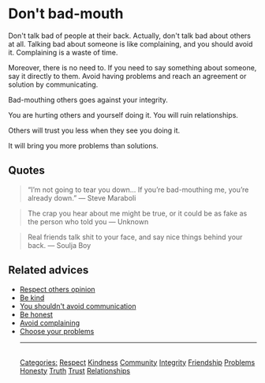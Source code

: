 # Don't bad-mouth

Don't talk bad of people at their back. Actually, don't talk bad about others at all. Talking bad about someone is like complaining, and you should avoid it. Complaining is a waste of time.

Moreover, there is no need to. If you need to say something about someone, say it directly to them. Avoid having problems and reach an agreement or solution by communicating.

Bad-mouthing others goes against your integrity.

You are hurting others and yourself doing it. You will ruin relationships.

Others will trust you less when they see you doing it.

It will bring you more problems than solutions.

## Quotes

> “I’m not going to tear you down… If you’re bad-mouthing me, you’re already down.” ― Steve Maraboli

> The crap you hear about me might be true, or it could be as fake as the person who told you ― Unknown

> Real friends talk shit to your face, and say nice things behind your back. ― Soulja Boy

## Related advices

- [Respect others opinion](../Respect%20others%20opinion/index.md)
- [Be kind](../Be%20kind/index.md)
- [You shouldn't avoid communication](../You%20shouldn't%20avoid%20communication/index.md)
- [Be honest](../Be%20honest/index.md)
- [Avoid complaining](../Avoid%20complaining/index.md)
- [Choose your problems](../Choose%20your%20problems/index.md)<hr/><br/>[Categories:](../Categories/index.md) [Respect](../Categories/Respect.md) [Kindness](../Categories/Kindness.md) [Community](../Categories/Community.md) [Integrity](../Categories/Integrity.md) [Friendship](../Categories/Friendship.md) [Problems](../Categories/Problems.md) [Honesty](../Categories/Honesty.md) [Truth](../Categories/Truth.md) [Trust](../Categories/Trust.md) [Relationships](../Categories/Relationships.md)